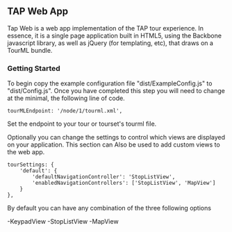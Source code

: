 TAP Web App
---

Tap Web is a web app implementation of the TAP tour experience. In essence, it is a single page application built 
in HTML5, using the Backbone javascript library, as well as jQuery (for templating, etc), that draws on a TourML 
bundle.

### Getting Started

To begin copy the example configuration file "dist/ExampleConfig.js" to "dist/Config.js".  Once you have completed
this step you will need to change at the minimal, the following line of code.

    tourMLEndpoint: '/node/1/tourml.xml',

Set the endpoint to your tour or tourset's tourml file.

Optionally you can change the settings to control which views are displayed on your application.  This section can
Also be used to add custom views to the web app. 

    tourSettings: {
        'default': {
            'defaultNavigationController': 'StopListView',
            'enabledNavigationControllers': ['StopListView', 'MapView']
        }   
    },  

By default you can have any combination of the three following options

-KeypadView
-StopListView
-MapView

